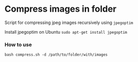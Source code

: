 # Compress images in folder 
Script for compressing jpeg images recursively using ```jpegoptim```

Install jpegoptim on Ubuntu
```sudo apt-get install jpegoptim```

### How to use
```
bash compress.sh -d /path/to/folder/with/images
```

